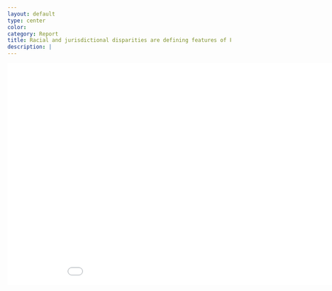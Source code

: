 ```yaml
---
layout: default
type: center
color:
category: Report
title: Racial and jurisdictional disparities are defining features of Florida's criminal justice system.
description: |
---
```

<iframe src="datavis/prisonrate1.html" height='500' width='960' frameborder='0' scrolling='no'></iframe>
